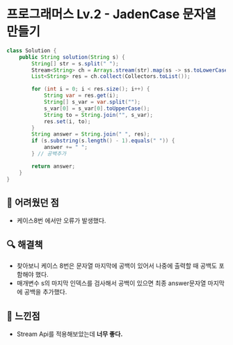 # 프로그래머스 Lv.2 - JadenCase 문자열 만들기

```java
class Solution {
    public String solution(String s) {
        String[] str = s.split(" ");
        Stream<String> ch = Arrays.stream(str).map(ss -> ss.toLowerCase());
        List<String> res = ch.collect(Collectors.toList());

        for (int i = 0; i < res.size(); i++) {
            String var = res.get(i);
            String[] s_var = var.split("");
            s_var[0] = s_var[0].toUpperCase();
            String to = String.join("", s_var);
            res.set(i, to);
        }
        String answer = String.join(" ", res);
        if (s.substring(s.length() - 1).equals(" ")) {
            answer += " ";
        } // 공백추가

        return answer;
    }
}
```

## 🚨 어려웠던 점

- 케이스8번 에서만 오류가 발생했다.

## 🔍 해결책

- 찾아보니 케이스 8번은 문자열 마지막에 공백이 있어서 나중에 출력할 때 공백도 포함해야 했다.
- 매개변수 s의 마지막 인덱스를 검사해서 공백이 있으면 최종 answer문자열 마지막에 공백을 추가했다.

## 🌈 느낀점

- Stream Api를 적용해보았는데 **너무 좋다.**


